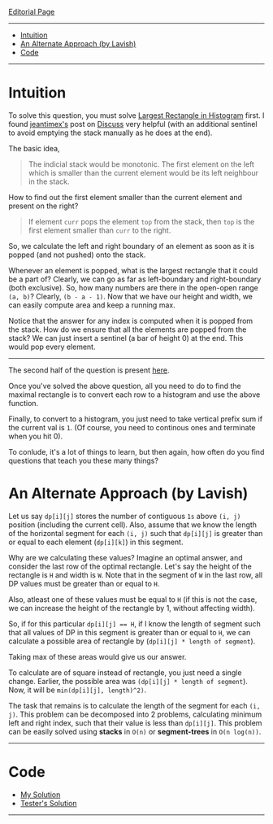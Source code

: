 

[Editorial Page](../flipkart-set-1.md)

----

<!-- vim-markdown-toc GFM -->

* [Intuition](#intuition)
* [An Alternate Approach (by Lavish)](#an-alternate-approach-by-lavish)
* [Code](#code)

<!-- vim-markdown-toc -->

----

# Intuition
To solve this question, you must solve [Largest Rectangle in Histogram](https://leetcode.com/problems/largest-rectangle-in-histogram/) first. I found [jeantimex's](https://leetcode.com/jeantimex/) post on [Discuss](https://leetcode.com/problems/largest-rectangle-in-histogram/discuss/29018/AC-clean-Java-solution-using-stack) very helpful (with an additional sentinel to avoid emptying the stack manually as he does at the end).

The basic idea, 

> The indicial stack would be monotonic. The first element on the left which is smaller than the current element would be its left neighbour in the stack. 


How to find out the first element smaller than the current element and present on the right?

> If element `curr` pops the element `top` from the stack, then `top` is the first element smaller than `curr` to the right.

So, we calculate the left and right boundary of an element as soon as it is popped (and not pushed) onto the stack.

Whenever an element is popped, what is the largest rectangle that it could be a part of? Clearly, we can go as far as left-boundary and right-boundary (both exclusive). So, how many numbers are there in the open-open range `(a, b)`? Clearly, `(b - a - 1)`. Now that we have our height and width, we can easily compute area and keep a running max.

Notice that the answer for any index is computed when it is popped from the stack. How do we ensure that all the elements are popped from the stack? We can just insert a sentinel (a bar of height 0) at the end. This would pop every element.

----

The second half of the question is present [here](https://leetcode.com/problems/maximal-rectangle/).

Once you've solved the above question, all you need to do to find the maximal rectangle is to convert each row to a histogram and use the above function.

Finally, to convert to a histogram, you just need to take vertical prefix sum if the current val is `1`. (Of course, you need to continous ones and terminate when you hit 0).

To conlude, it's a lot of things to learn, but then again, how often do you find questions that teach you these many things?

# An Alternate Approach (by Lavish)
Let us say `dp[i][j]` stores the number of contiguous `1s` above `(i, j)` position (including the current cell). Also, assume that we know the length of the horizontal segment for each `(i, j)` such that `dp[i][j]` is greater than or equal to each element (`dp[i][k]`) in this segment.

Why are we calculating these values? Imagine an optimal answer, and consider the last row of the optimal rectangle. Let's say the height of the rectangle is `H` and width is `W`. Note that in the segment of `W` in the last row, all DP values must be greater than or equal to `H`. 

Also, atleast one of these values must be equal to `H` (if this is not the case, we can increase the height of the rectangle by 1, without affecting width).

So, if for this particular `dp[i][j] == H`, if I know the length of segment such that all values of DP in this segment is greater than or equal to `H`, we can calculate a possible area of rectangle by (`dp[i][j] * length of segment`).

Taking max of these areas would give us our answer.

To calculate are of square instead of rectangle, you just need a single change. Earlier, the possible area was `(dp[i][j] * length of segment`). Now, it will be `min(dp[i][j], length)^2)`.

The task that remains is to calculate the length of the segment for each `(i, j)`. This problem can be decomposed into 2 problems, calculating minimum left and right index, such that their value is less than `dp[i][j]`. This problem can be easily solved using **stacks** in `O(n)` or **segment-trees** in `O(n log(n))`.


----

# Code
* [My Solution](solution.cpp)
* [Tester's Solution](stupid.cpp)

----

